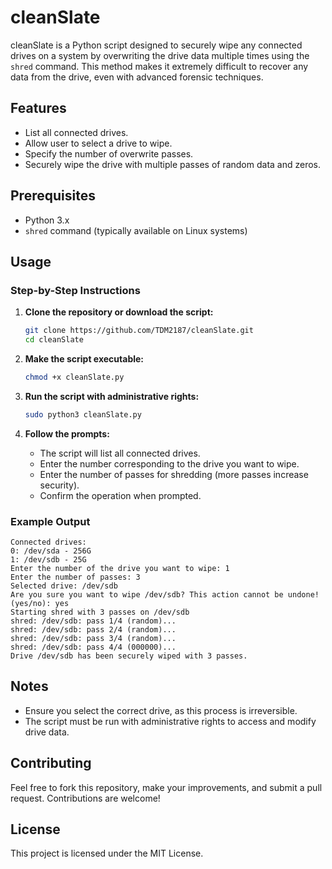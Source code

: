 
# cleanSlate

cleanSlate is a Python script designed to securely wipe any connected drives on a system by overwriting the drive data multiple times using the `shred` command. This method makes it extremely difficult to recover any data from the drive, even with advanced forensic techniques.

## Features
- List all connected drives.
- Allow user to select a drive to wipe.
- Specify the number of overwrite passes.
- Securely wipe the drive with multiple passes of random data and zeros.

## Prerequisites
- Python 3.x
- `shred` command (typically available on Linux systems)

## Usage

### Step-by-Step Instructions

1. **Clone the repository or download the script:**
    ```bash
    git clone https://github.com/TDM2187/cleanSlate.git
    cd cleanSlate
    ```

2. **Make the script executable:**
    ```bash
    chmod +x cleanSlate.py
    ```

3. **Run the script with administrative rights:**
    ```bash
    sudo python3 cleanSlate.py
    ```

4. **Follow the prompts:**
    - The script will list all connected drives.
    - Enter the number corresponding to the drive you want to wipe.
    - Enter the number of passes for shredding (more passes increase security).
    - Confirm the operation when prompted.

### Example Output

```plaintext
Connected drives:
0: /dev/sda - 256G
1: /dev/sdb - 25G
Enter the number of the drive you want to wipe: 1
Enter the number of passes: 3
Selected drive: /dev/sdb
Are you sure you want to wipe /dev/sdb? This action cannot be undone! (yes/no): yes
Starting shred with 3 passes on /dev/sdb
shred: /dev/sdb: pass 1/4 (random)...
shred: /dev/sdb: pass 2/4 (random)...
shred: /dev/sdb: pass 3/4 (random)...
shred: /dev/sdb: pass 4/4 (000000)...
Drive /dev/sdb has been securely wiped with 3 passes.
```

## Notes
- Ensure you select the correct drive, as this process is irreversible.
- The script must be run with administrative rights to access and modify drive data.

## Contributing
Feel free to fork this repository, make your improvements, and submit a pull request. Contributions are welcome!

## License
This project is licensed under the MIT License.
